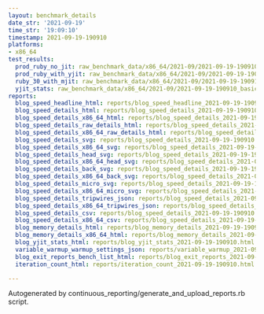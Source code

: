 ```yaml
---
layout: benchmark_details
date_str: '2021-09-19'
time_str: '19:09:10'
timestamp: 2021-09-19-190910
platforms:
- x86_64
test_results:
  prod_ruby_no_jit: raw_benchmark_data/x86_64/2021-09/2021-09-19-190910_basic_benchmark_prod_ruby_no_jit.json
  prod_ruby_with_yjit: raw_benchmark_data/x86_64/2021-09/2021-09-19-190910_basic_benchmark_prod_ruby_with_yjit.json
  ruby_30_with_mjit: raw_benchmark_data/x86_64/2021-09/2021-09-19-190910_basic_benchmark_ruby_30_with_mjit.json
  yjit_stats: raw_benchmark_data/x86_64/2021-09/2021-09-19-190910_basic_benchmark_yjit_stats.json
reports:
  blog_speed_headline_html: reports/blog_speed_headline_2021-09-19-190910.html
  blog_speed_details_html: reports/blog_speed_details_2021-09-19-190910.html
  blog_speed_details_x86_64_html: reports/blog_speed_details_2021-09-19-190910.x86_64.html
  blog_speed_details_raw_details_html: reports/blog_speed_details_2021-09-19-190910.raw_details.html
  blog_speed_details_x86_64_raw_details_html: reports/blog_speed_details_2021-09-19-190910.x86_64.raw_details.html
  blog_speed_details_svg: reports/blog_speed_details_2021-09-19-190910.svg
  blog_speed_details_x86_64_svg: reports/blog_speed_details_2021-09-19-190910.x86_64.svg
  blog_speed_details_head_svg: reports/blog_speed_details_2021-09-19-190910.head.svg
  blog_speed_details_x86_64_head_svg: reports/blog_speed_details_2021-09-19-190910.x86_64.head.svg
  blog_speed_details_back_svg: reports/blog_speed_details_2021-09-19-190910.back.svg
  blog_speed_details_x86_64_back_svg: reports/blog_speed_details_2021-09-19-190910.x86_64.back.svg
  blog_speed_details_micro_svg: reports/blog_speed_details_2021-09-19-190910.micro.svg
  blog_speed_details_x86_64_micro_svg: reports/blog_speed_details_2021-09-19-190910.x86_64.micro.svg
  blog_speed_details_tripwires_json: reports/blog_speed_details_2021-09-19-190910.tripwires.json
  blog_speed_details_x86_64_tripwires_json: reports/blog_speed_details_2021-09-19-190910.x86_64.tripwires.json
  blog_speed_details_csv: reports/blog_speed_details_2021-09-19-190910.csv
  blog_speed_details_x86_64_csv: reports/blog_speed_details_2021-09-19-190910.x86_64.csv
  blog_memory_details_html: reports/blog_memory_details_2021-09-19-190910.html
  blog_memory_details_x86_64_html: reports/blog_memory_details_2021-09-19-190910.x86_64.html
  blog_yjit_stats_html: reports/blog_yjit_stats_2021-09-19-190910.html
  variable_warmup_warmup_settings_json: reports/variable_warmup_2021-09-19-190910.warmup_settings.json
  blog_exit_reports_bench_list_html: reports/blog_exit_reports_2021-09-19-190910.bench_list.html
  iteration_count_html: reports/iteration_count_2021-09-19-190910.html

---
```

Autogenerated by continuous_reporting/generate_and_upload_reports.rb script.
